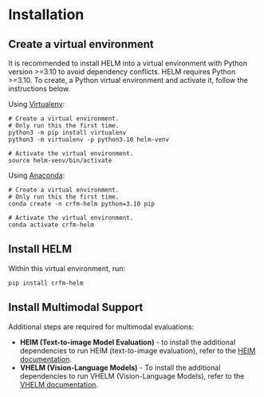 # Installation

## Create a virtual environment

It is recommended to install HELM into a virtual environment with Python version >=3.10 to avoid dependency conflicts. HELM requires Python >=3.10. To create, a Python virtual environment and activate it, follow the instructions below.

Using [Virtualenv](https://docs.python.org/3/library/venv.html#creating-virtual-environments):

```
# Create a virtual environment.
# Only run this the first time.
python3 -m pip install virtualenv
python3 -m virtualenv -p python3.10 helm-venv

# Activate the virtual environment.
source helm-venv/bin/activate
```

Using [Anaconda](https://conda.io/projects/conda/en/latest/user-guide/tasks/manage-environments.html):

```
# Create a virtual environment.
# Only run this the first time.
conda create -n crfm-helm python=3.10 pip

# Activate the virtual environment.
conda activate crfm-helm
```

## Install HELM

Within this virtual environment, run:

```
pip install crfm-helm
```

## Install Multimodal Support

Additional steps are required for multimodal evaluations:

- **HEIM (Text-to-image Model Evaluation)** - to install the additional dependencies to run HEIM (text-to-image evaluation), refer to the [HEIM documentation](heim.md).
- **VHELM (Vision-Language Models)** - To install the additional dependencies to run VHELM (Vision-Language Models), refer to the [VHELM documentation](vhelm.md).
